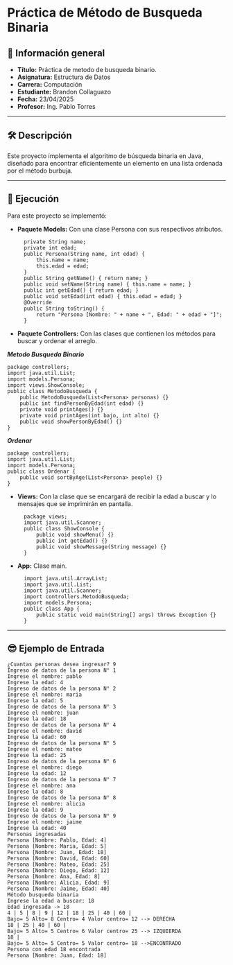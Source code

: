 
# **Práctica de Método de Busqueda Binaria**

## :pushpin: **Información general**

- **Título:** Práctica de metodo de busqueda binario.
- **Asignatura:** Estructura de Datos
- **Carrera:** Computación
- **Estudiante:** Brandon Collaguazo
- **Fecha:** 23/04/2025
- **Profesor:** Ing. Pablo Torres

------------

## :hammer_and_wrench: **Descripción**

Este proyecto implementa el algoritmo de búsqueda binaria en Java, diseñado para encontrar eficientemente un elemento en una lista ordenada por el método burbuja.

------------

## :rocket: **Ejecución**

Para este proyecto se implementó:
- **Paquete Models:** Con una clase Persona con sus respectivos atributos.


        private String name;
        private int edad;
        public Persona(String name, int edad) {
            this.name = name;
            this.edad = edad;
        }
        public String getName() { return name; }
        public void setName(String name) { this.name = name; }
        public int getEdad() { return edad; }
        public void setEdad(int edad) { this.edad = edad; }
        @Override
        public String toString() {
            return "Persona [Nombre: " + name + ", Edad: " + edad + "]";
        }
	
- **Paquete Controllers:** Con las clases que contienen los métodos para buscar y ordenar el arreglo.

***Metodo Busqueda Binario***
	
    package controllers;
    import java.util.List;
    import models.Persona;
    import views.ShowConsole;
    public class MetodoBusqueda {
        public MetodoBusqueda(List<Persona> personas) {}
        public int findPersonByEdad(int edad) {}
        private void printAges() {}
        private void printAges(int bajo, int alto) {}
        public void showPersonByEdad() {}
    }
	
	
***Ordenar***

    package controllers;
    import java.util.List;
    import models.Persona;
    public class Ordenar {
        public void sortByAge(List<Persona> people) {}
    }
    

- **Views:** Con la clase que se encargará de recibir la edad a buscar y lo mensajes que se imprimirán en pantalla.
    
        package views;
        import java.util.Scanner;
        public class ShowConsole {
            public void showMenu() {}
            public int getEdad() {}
            public void showMessage(String message) {}
        }

- **App:** Clase main.
    
        import java.util.ArrayList;
        import java.util.List;
        import java.util.Scanner;
        import controllers.MetodoBusqueda;
        import models.Persona;
        public class App {
            public static void main(String[] args) throws Exception {}
        }

------------

## :sunglasses: **Ejemplo de Entrada**
```
¿Cuantas personas desea ingresar? 9
Ingreso de datos de la persona N° 1
Ingrese el nombre: pablo 
Ingrese la edad: 4
Ingreso de datos de la persona N° 2
Ingrese el nombre: maria 
Ingrese la edad: 5
Ingreso de datos de la persona N° 3
Ingrese el nombre: juan 
Ingrese la edad: 18
Ingreso de datos de la persona N° 4
Ingrese el nombre: david 
Ingrese la edad: 60 
Ingreso de datos de la persona N° 5
Ingrese el nombre: mateo 
Ingrese la edad: 25
Ingreso de datos de la persona N° 6
Ingrese el nombre: diego 
Ingrese la edad: 12
Ingreso de datos de la persona N° 7
Ingrese el nombre: ana 
Ingrese la edad: 8
Ingreso de datos de la persona N° 8
Ingrese el nombre: alicia 
Ingrese la edad: 9
Ingreso de datos de la persona N° 9
Ingrese el nombre: jaime 
Ingrese la edad: 40 
Personas ingresadas
Persona [Nombre: Pablo, Edad: 4]
Persona [Nombre: Maria, Edad: 5]
Persona [Nombre: Juan, Edad: 18]
Persona [Nombre: David, Edad: 60]
Persona [Nombre: Mateo, Edad: 25]
Persona [Nombre: Diego, Edad: 12]
Persona [Nombre: Ana, Edad: 8]
Persona [Nombre: Alicia, Edad: 9]
Persona [Nombre: Jaime, Edad: 40]
Método busqueda binaria
Ingrese la edad a buscar: 18 
Edad ingresada -> 18
4 | 5 | 8 | 9 | 12 | 18 | 25 | 40 | 60 |
Bajo= 5 Alto= 8 Centro= 4 Valor centro= 12 --> DERECHA
18 | 25 | 40 | 60 |
Bajo= 5 Alto= 5 Centro= 6 Valor centro= 25 --> IZQUIERDA
18 |
Bajo= 5 Alto= 5 Centro= 5 Valor centro= 18 -->ENCONTRADO
Persona con edad 18 encontrada
Persona [Nombre: Juan, Edad: 18]
```
